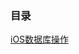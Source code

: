 ### 目录
[iOS数据库操作](https://github.com/l1966540314/iOS-Notes/wiki/iOS%E6%95%B0%E6%8D%AE%E5%BA%93%E6%93%8D%E4%BD%9C)

